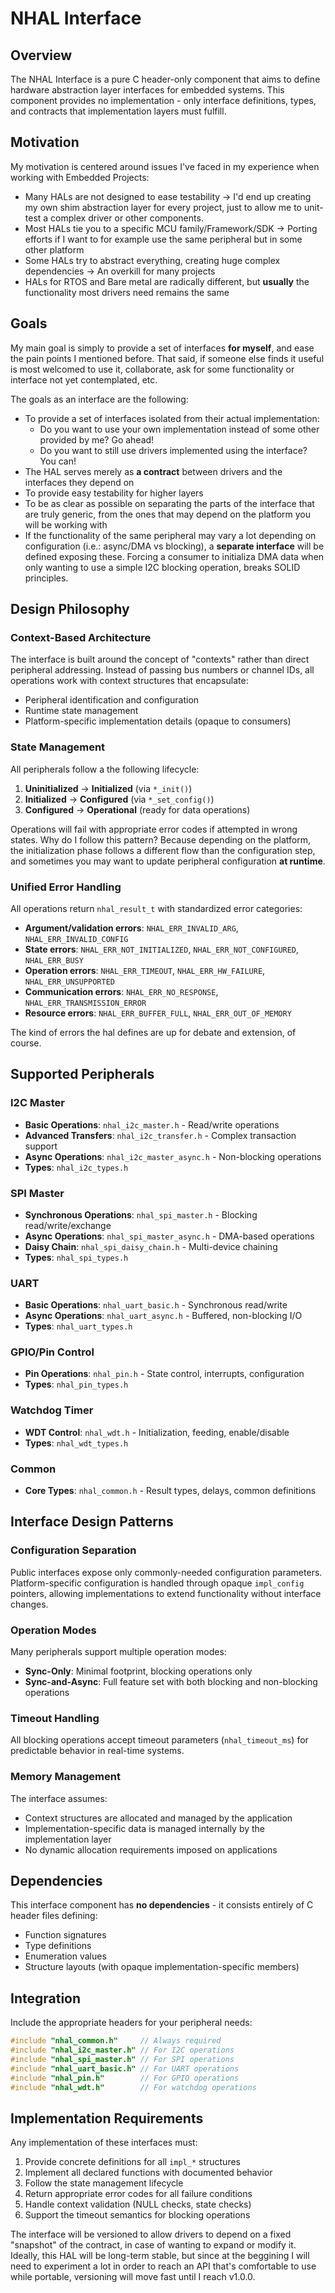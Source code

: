 # NHAL Interface

## Overview

The NHAL Interface is a pure C header-only component that aims to define hardware abstraction layer interfaces for embedded systems. This component provides no implementation - only interface definitions, types, and contracts that implementation layers must fulfill.

## Motivation
My motivation is centered around issues I've faced in my experience when working with Embedded Projects:
- Many HALs are not designed to ease testability -> I'd end up creating my own shim abstraction layer for every project, just to allow me to unit-test a complex driver or other components.
- Most HALs tie you to a specific MCU family/Framework/SDK -> Porting efforts if I want to for example use the same peripheral but in some other platform
- Some HALs try to abstract everything, creating huge complex dependencies -> An overkill for many projects
- HALs for RTOS and Bare metal are radically different, but **usually** the functionality most drivers need remains the same

## Goals
My main goal is simply to provide a set of interfaces **for myself**, and ease the pain points I mentioned before. That said, if someone else 
finds it useful is most welcomed to use it, collaborate, ask for some functionality or interface not yet contemplated, etc.

The goals as an interface are the following:
- To provide a set of interfaces isolated from their actual implementation:
  - Do you want to use your own implementation instead of some other provided by me? Go ahead!
  - Do you want to still use drivers implemented using the interface? You can!
- The HAL serves merely as **a contract** between drivers and the interfaces they depend on
- To provide easy testability for higher layers
- To be as clear as possible on separating the parts of the interface that are truly generic, from the ones that may depend on the platform you will be working with
- If the functionality of the same peripheral may vary a lot depending on configuration (i.e.: async/DMA vs blocking), a **separate interface** will be defined exposing these.
  Forcing a consumer to initializa DMA data when only wanting to use a simple I2C blocking operation, breaks SOLID principles. 

## Design Philosophy

### Context-Based Architecture
The interface is built around the concept of "contexts" rather than direct peripheral addressing. Instead of passing bus numbers or channel IDs, all operations work with context structures that encapsulate:
- Peripheral identification and configuration
- Runtime state management  
- Platform-specific implementation details (opaque to consumers)

### State Management
All peripherals follow a the following lifecycle:
1. **Uninitialized** → **Initialized** (via `*_init()`)
2. **Initialized** → **Configured** (via `*_set_config()`)  
3. **Configured** → **Operational** (ready for data operations)

Operations will fail with appropriate error codes if attempted in wrong states.
Why do I follow this pattern? Because depending on the platform, the initialization phase follows a different flow than
the configuration step, and sometimes you may want to update peripheral configuration **at runtime**.

### Unified Error Handling
All operations return `nhal_result_t` with standardized error categories:
- **Argument/validation errors**: `NHAL_ERR_INVALID_ARG`, `NHAL_ERR_INVALID_CONFIG`
- **State errors**: `NHAL_ERR_NOT_INITIALIZED`, `NHAL_ERR_NOT_CONFIGURED`, `NHAL_ERR_BUSY`
- **Operation errors**: `NHAL_ERR_TIMEOUT`, `NHAL_ERR_HW_FAILURE`, `NHAL_ERR_UNSUPPORTED`
- **Communication errors**: `NHAL_ERR_NO_RESPONSE`, `NHAL_ERR_TRANSMISSION_ERROR`
- **Resource errors**: `NHAL_ERR_BUFFER_FULL`, `NHAL_ERR_OUT_OF_MEMORY`

The kind of errors the hal defines are up for debate and extension, of course.

## Supported Peripherals

### I2C Master
- **Basic Operations**: `nhal_i2c_master.h` - Read/write operations
- **Advanced Transfers**: `nhal_i2c_transfer.h` - Complex transaction support
- **Async Operations**: `nhal_i2c_master_async.h` - Non-blocking operations
- **Types**: `nhal_i2c_types.h`

### SPI Master  
- **Synchronous Operations**: `nhal_spi_master.h` - Blocking read/write/exchange
- **Async Operations**: `nhal_spi_master_async.h` - DMA-based operations
- **Daisy Chain**: `nhal_spi_daisy_chain.h` - Multi-device chaining
- **Types**: `nhal_spi_types.h`

### UART
- **Basic Operations**: `nhal_uart_basic.h` - Synchronous read/write
- **Async Operations**: `nhal_uart_async.h` - Buffered, non-blocking I/O
- **Types**: `nhal_uart_types.h`

### GPIO/Pin Control
- **Pin Operations**: `nhal_pin.h` - State control, interrupts, configuration
- **Types**: `nhal_pin_types.h`

### Watchdog Timer
- **WDT Control**: `nhal_wdt.h` - Initialization, feeding, enable/disable
- **Types**: `nhal_wdt_types.h`

### Common
- **Core Types**: `nhal_common.h` - Result types, delays, common definitions

## Interface Design Patterns

### Configuration Separation
Public interfaces expose only commonly-needed configuration parameters. Platform-specific configuration is handled through opaque `impl_config` pointers, allowing implementations to extend functionality without interface changes.

### Operation Modes
Many peripherals support multiple operation modes:
- **Sync-Only**: Minimal footprint, blocking operations only
- **Sync-and-Async**: Full feature set with both blocking and non-blocking operations

### Timeout Handling
All blocking operations accept timeout parameters (`nhal_timeout_ms`) for predictable behavior in real-time systems.

### Memory Management
The interface assumes:
- Context structures are allocated and managed by the application
- Implementation-specific data is managed internally by the implementation layer
- No dynamic allocation requirements imposed on applications

## Dependencies

This interface component has **no dependencies** - it consists entirely of C header files defining:
- Function signatures
- Type definitions  
- Enumeration values
- Structure layouts (with opaque implementation-specific members)

## Integration

Include the appropriate headers for your peripheral needs:

```c
#include "nhal_common.h"     // Always required
#include "nhal_i2c_master.h" // For I2C operations
#include "nhal_spi_master.h" // For SPI operations  
#include "nhal_uart_basic.h" // For UART operations
#include "nhal_pin.h"        // For GPIO operations
#include "nhal_wdt.h"        // For watchdog operations
```

## Implementation Requirements

Any implementation of these interfaces must:
1. Provide concrete definitions for all `impl_*` structures
2. Implement all declared functions with documented behavior
3. Follow the state management lifecycle
4. Return appropriate error codes for all failure conditions
5. Handle context validation (NULL checks, state checks)
6. Support the timeout semantics for blocking operations

The interface will be versioned to allow drivers to depend on a fixed "snapshot" of the contract, in case of
wanting to expand or modify it. Ideally, this HAL will be long-term stable, but since at the beggining I will
need to experiment a lot in order to reach an API that's comfortable to use while portable, versioning will move
fast until I reach v1.0.0.
